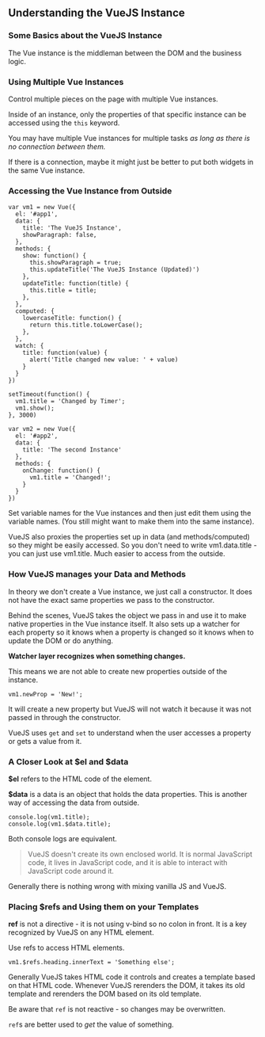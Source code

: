 ## Understanding the VueJS Instance

### Some Basics about the VueJS Instance

The Vue instance is the middleman between the DOM and the business logic.

### Using Multiple Vue Instances

Control multiple pieces on the page with multiple Vue instances.

Inside of an instance, only the properties of that specific instance can be accessed using the `this` keyword.

You may have multiple Vue instances for multiple tasks *as long as there is no connection between them.*

If there is a connection, maybe it might just be better to put both widgets in the same Vue instance.


### Accessing the Vue Instance from Outside

```
var vm1 = new Vue({
  el: '#app1',
  data: {
    title: 'The VueJS Instance',
    showParagraph: false,
  },
  methods: {
    show: function() {
      this.showParagraph = true;
      this.updateTitle('The VueJS Instance (Updated)')
    },
    updateTitle: function(title) {
      this.title = title;
    },
  },
  computed: {
    lowercaseTitle: function() {
      return this.title.toLowerCase();
    },
  },
  watch: {
    title: function(value) {
      alert('Title changed new value: ' + value)
    }
  }
})

setTimeout(function() {
  vm1.title = 'Changed by Timer';
  vm1.show();
}, 3000)

var vm2 = new Vue({
  el: '#app2',
  data: {
    title: 'The second Instance'
  },
  methods: {
    onChange: function() {
      vm1.title = 'Changed!';
    }
  }
})
```

Set variable names for the Vue instances and then just edit them using the variable names. (You still might want to make them into the same instance).

VueJS also proxies the properties set up in data (and methods/computed) so they might be easily accessed. So you don't need to write vm1.data.title - you can just use vm1.title. Much easier to access from the outside.


### How VueJS manages your Data and Methods

In theory we don't create a Vue instance, we just call a constructor. It does not have the exact same properties we pass to the constructor.

Behind the scenes, VueJS takes the object we pass in and use it to make native properties in the Vue instance itself. It also sets up a watcher for each property so it knows when a property is changed so it knows when to update the DOM or do anything.

**Watcher layer recognizes when something changes.**

This means we are not able to create new properties outside of the instance.

```
vm1.newProp = 'New!';
```

It will create a new property but VueJS will not watch it because it was not passed in through the constructor.

VueJS uses `get` and `set` to understand when the user accesses a property or gets a value from it.


### A Closer Look at $el and $data

**$el** refers to the HTML code of the element.

**$data** is a data is an object that holds the data properties. This is another way of accessing the data from outside.

```
console.log(vm1.title);
console.log(vm1.$data.title);
```

Both console logs are equivalent.

> VueJS doesn't create its own enclosed world. It is normal JavaScript code, it lives in JavaScript code, and it is able to interact with JavaScript code around it.

Generally there is nothing wrong with mixing vanilla JS and VueJS.


### Placing $refs and Using them on your Templates

**ref** is not a directive - it is not using v-bind so no colon in front. It is a key recognized by VueJS on any HTML element.

Use refs to access HTML elements.

```
vm1.$refs.heading.innerText = 'Something else';
```

Generally VueJS takes HTML code it controls and creates a template based on that HTML code. Whenever VueJS rerenders the DOM, it takes its old template and rerenders the DOM based on its old template.

Be aware that `ref` is not reactive - so changes may be overwritten.

`ref`s are better used to *get* the value of something.